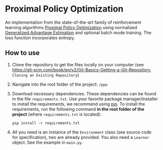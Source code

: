 # Proximal Policy Optimization

An implementation from the state-of-the-art family of reinforcement learning algorithms [Proximal Policy Optimization](https://openai.com/blog/openai-baselines-ppo/) using normalized [Generalized Advantage Estimation](https://arxiv.org/abs/1506.02438) and optional batch mode training. The loss function incorporates entropy.

## How to use
 1. Clone the repository to get the files locally on your computer (see https://git-scm.com/book/en/v2/Git-Basics-Getting-a-Git-Repository, `Cloning an Existing Repository`)
 2. Navigate into the root folder of the project: `/ppo`
 3. Download necessary dependencies. These dependencies can be found in the file  `requirements.txt`. Use your favorite package manager/installer to install the requirements, we recommend using [pip](https://pypi.org/project/pip/). To install the requirements, run the following command **in the root folder of the project** (where `requirements.txt` is located):
	 
	 `pip install -r requirements.txt`
 4. All you need is an instance of the `Environment` class (see source code for specification), two are already provided. You also need a `Learner` object. See the example in `main.py`.
